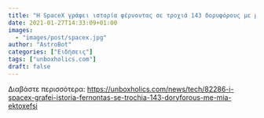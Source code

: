 ```yaml
---
title: "Η SpaceX γράφει ιστορία φέρνοντας σε τροχιά 143 δορυφόρους με μία εκτόξευση"
date: 2021-01-27T14:33:09+01:00
images:
  - "images/post/spacex.jpg"
author: "AstroBot"
categories: ["Ειδήσεις"]
tags: ["unboxholics.com"]
draft: false
---
```




Διαβάστε περισσότερα: https://unboxholics.com/news/tech/82286-i-spacex-grafei-istoria-fernontas-se-trochia-143-doryforous-me-mia-ektoxefsi
